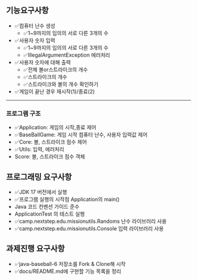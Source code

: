 ## 기능요구사항
- ✅컴퓨터 난수 생성
  - ✅1~9까지의 임의의 서로 다른 3개의 수
- ✅사용자 숫자 입력
  - ✅1~9까지의 임의의 서로 다른 3개의 수 
  - ✅IllegalArgumentException 에러처리 
- ✅사용자 숫자에 대해 출력
  - ✅전체 볼or스트라이크의 개수
  - ✅스트라이크의 개수
  - ✅스트라이크와 볼의 개수 확인하기
- ✅게임이 끝난 경우 재시작(1)/종료(2)
---
### 프로그램 구조
- ✅Application: 게임의 시작,종료 제어
- ✅BaseBallGame: 게임 시작 컴퓨터 난수, 사용자 입력값 제어
- ✅Core: 볼, 스트라이크 점수 제어
- ✅Utils: 입력, 에러처리
- Score: 볼, 스트라이크 점수 객체

## 프로그래밍 요구사항
- ✅JDK 17 버전에서 실행
- ✅프로그램 실행의 시작점 Application의 main()
- Java 코드 컨벤션 가이드 준수
- ApplicationTest 의 테스트 실행
- ✅camp.nextstep.edu.missionutils.Randoms 난수 라이브러리 사용
- ✅camp.nextstep.edu.missionutils.Console 입력 라이브러리 사용

## 과제진행 요구사항
- ✅java-baseball-6 저장소를 Fork & Clone해 시작
- ✅docs/README.md에 구현할 기능 목록을 정리